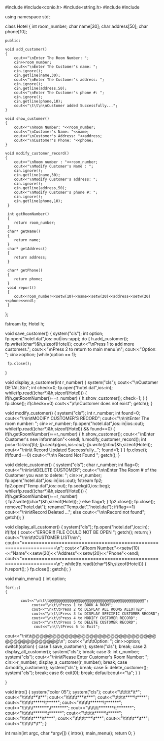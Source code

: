 #include<fstream>
#include<conio.h>
#include<string.h>
#include<iomanip>
#include<iostream>
 
using namespace std;
 
class Hotel
{
	int room_number;
	char name[30];
	char address[50];
	char phone[10];
 
	public:
	
	void add_customer()
 	{
     	cout<<"\nEnter The Room Number: ";
        cin>>room_number;
        cout<<"\nEnter The Customer's name: ";
        cin.ignore();
        cin.getline(name,30);
        cout<<"\nEnter The Customer's address: ";
        cin.ignore();
        cin.getline(address,50);
        cout<<"\nEnter The Customer's phone #: ";
        cin.ignore();
        cin.getline(phone,10);
        cout<<"\t\t\n\nCustomer added Successfully...";
    }
	
	void show_customer()
	{
 		cout<<"\nRoom Number: "<<room_number;
   		cout<<"\nCustomer's Name: "<<name;
     	cout<<"\nCustomer's Address: "<<address;
     	cout<<"\nCustomer's Phone: "<<phone;
    }
    
	void modify_customer_record()
    {
        cout<<"\nRoom number : "<<room_number;
        cout<<"\nModify Customer's Name : ";
        cin.ignore();
        cin.getline(name,30);
        cout<<"\nModify Customer's address: ";
        cin.ignore();
        cin.getline(address,50);
        cout<<"\nModify Customer's phone #: ";
        cin.ignore();
        cin.getline(phone,10);
     }
     
     int getRoomNumber()
     {
     	return room_number;
     }
     char* getName()
     {
     	return name;
     }
     char* getAddress()
     {
     	return address;
     }
     
     char* getPhone()
     {
     	return phone;
     }
     void report()
     {
	 	cout<<room_number<<setw(10)<<name<<setw(20)<<address<<setw(20)<<phone<<endl;
     }
};
 
fstream fp;
Hotel h;
 
void save_customer()
{
	system("cls");
 	int option;
  	fp.open("hotel.dat",ios::out|ios::app);
   	do
    {
    	h.add_customer();
     	fp.write((char*)&h,sizeof(Hotel));
      	cout<<"\nPress 1 to add more customers.";
       	cout<<"\nPress 2 to return to main menu.\n";
        cout<<"Option: ";
        cin>>option;
     }while(option == 1);
     
     fp.close();
}
 
 
void display_a_customer(int r_number)
{
          system("cls");
          cout<<"\nCustomer DETAILS\n";
          int check=0;
          fp.open("hotel.dat",ios::in);
          while(fp.read((char*)&h,sizeof(Hotel)))
          {
                    if(h.getRoomNumber()==r_number)
                    {
                               h.show_customer();
                              check=1;
                    }
          }
          fp.close();
          if(check==0)
          	cout<<"\n\nCustomer does not exist";
        getch();
}
 
void modify_customer()
{
          system("cls");
          int r_number;
          int found=0;
          cout<<"\n\n\tMODIFY CUSTOMER'S RECORD";
          cout<<"\n\n\tEnter The room number: ";
          cin>>r_number;
          fp.open("hotel.dat",ios::in|ios::out);
          while(fp.read((char*)&h,sizeof(Hotel)) && found==0)
          {
                    if(h.getRoomNumber()==r_number)
                    {
                               h.show_customer();
                               cout<<"\nEnter Customer's new information"<<endl;
                               h.modify_customer_record();
                               int pos=-1*sizeof(h);
                              fp.seekp(pos,ios::cur);
                              fp.write((char*)&h,sizeof(Hotel));
                              cout<<"\n\n\t Record Updated Successfully...";
                              found=1;
                    }
          }
          fp.close();
          if(found==0)
                    cout<<"\n\n Record Not Found ";
          getch();
}
 
 
void delete_customer()
{
          system("cls");
          char r_number;
          int flag=0;
          cout<<"\n\n\n\tDELETE CUSTOMER";
          cout<<"\n\nEnter The Room # of the Customer you wan to delete: ";
          cin>>r_number;
          fp.open("hotel.dat",ios::in|ios::out);
          fstream fp2;
          fp2.open("Temp.dat",ios::out);
          fp.seekg(0,ios::beg);
          while(fp.read((char*)&h,sizeof(Hotel)))
          {
                    if(h.getRoomNumber()==r_number)  
                    {
                               fp2.write((char*)&h,sizeof(Hotel));
                    }
                    else
                              flag=1;
          }
          fp2.close();
          fp.close();
          remove("hotel.dat");
          rename("Temp.dat","hotel.dat");
          if(flag==1)
                    cout<<"\n\n\tRecord Deleted ...";
          else
                    cout<<"\n\nRecord not found";
          getch();
}
 
 
void display_all_customer()
{
              system("cls");
          fp.open("hotel.dat",ios::in);
          if(!fp)
          {
                    cout<<"ERROR!!! FILE COULD NOT BE OPEN ";
                    getch();
                    return;
          }
          cout<<"\n\n\t\tCUSTOMER LIST\n\n";
          cout<<"==================================================================\n";
          cout<<"\tRoom Number."<<setw(10)<<"Name"<<setw(20)<<"Address"<<setw(20)<<"Phone"<<endl;
          cout<<"==================================================================\n";
          while(fp.read((char*)&h,sizeof(Hotel)))
          {
                    h.report();
          }
          fp.close();
          getch();
}
 
 
void main_menu()
{
	int option;
 
	for(;;)
	{
 
           cout<<"\n\t\t@@@@@@@@@@@@@@@@@@@@@@@@@@@@@@@@@@@@@@@@@@@";
                cout<<"\n\t\tPress 1 to BOOK A ROOM";
                cout<<"\n\t\tPress 2 to DISPLAY ALL ROOMS ALLOTTED";
                cout<<"\n\t\tPress 3 to DISPLAY SPECIFIC CUSTOMER RECORD";
                cout<<"\n\t\tPress 4 to MODIFY CUSTOMER RECORD";
                cout<<"\n\t\tPress 5 to DELETE CUSTOMER RECORD";
                 cout<<"\n\t\tPress 6 to Exit";
 cout<<"\n\t\t@@@@@@@@@@@@@@@@@@@@@@@@@@@@@@@@@@@@@@@@@@@\n";
 cout<<"\n\t\tOption: ";
 cin>>option;
 switch(option)
          {
                    case 1:save_customer();
					  system("cls");
                             break;
                    case 2: display_all_customer();
					system("cls");
                            break;
                    case 3:
                              int r_number;
                               system("cls");
                  		      cout<<"\n\n\tPlease Enter Customer's Room Number: ";
                              cin>>r_number;
                              display_a_customer(r_number);
                              break;
                    case 4:modify_customer();
					system("cls");
                           break;
                    case 5: delete_customer();
					system("cls");
                           break;
                    case 6: exit(0);
     					   break;
                    default:cout<<"\a";
          }
	}
	
}
 
void intro()
{
     system("color 05");
     system("cls");
  cout<<"\t\t\t\t*\t*";
  cout<<"\t\t\t\t**\t**";
   cout<<"\t\t\t\t***\t***";
   cout<<"\t\t\t\t****\t****";
   cout<<"\t\t\t\t*****\t*****";
    cout<<"\t\t\t\t******\t******";
   cout<<"\t\t\t\t*******\t*******";
   cout<<"\t\t\t\t*******\t*******";
   cout<<"\t\t\t\t******\t******";
   cout<<"\t\t\t\t*****\t*****";
   cout<<"\t\t\t\t****\t****";
   cout<<"\t\t\t\t***\t***";
   cout<<"\t\t\t\t**\t**";
   cout<<"\t\t\t\t*\t*";
}
 
 
int main(int argc, char *argv[])
{
	intro();
	main_menu();
	return 0;
}

